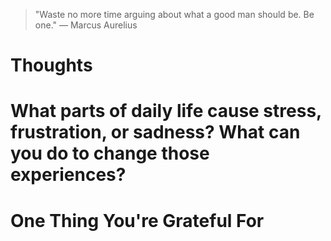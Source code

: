 
> \"Waste no more time arguing about what a good man should be. Be one.\" — Marcus Aurelius

# Thoughts

# What parts of daily life cause stress, frustration, or sadness? What can you do to change those experiences?

# One Thing You're Grateful For

